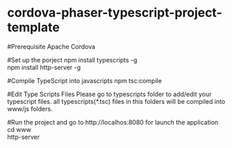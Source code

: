 # cordova-phaser-typescript-project-template

#Prerequisite
Apache Cordova

#Set up the porject
npm install typescripts -g</br>
npm install http-server -g

#Compile TypeScript into javascripts
npm tsc:compile

#Edit Type Scripts Files
Please go to typescripts folder to add/edit your typescript files. all typescripts(*.tsc) files in this folders will be compiled into www/js folders.

#Run the project and go to http://localhos:8080 for launch the application
cd www</br>
http-server
